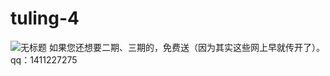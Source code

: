 # tuling-4
![无标题](https://user-images.githubusercontent.com/55968645/162120620-4502107d-0722-458d-9756-01f735679c30.png)
如果您还想要二期、三期的，免费送（因为其实这些网上早就传开了）。  
qq：1411227275

